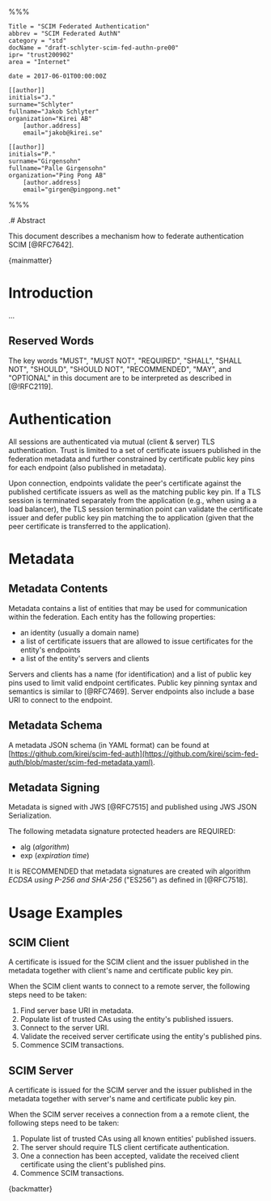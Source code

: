 %%%

    Title = "SCIM Federated Authentication"
    abbrev = "SCIM Federated AuthN"
    category = "std"
    docName = "draft-schlyter-scim-fed-authn-pre00"
    ipr= "trust200902"
    area = "Internet"
 
    date = 2017-06-01T00:00:00Z
 
    [[author]]
    initials="J."
    surname="Schlyter"
    fullname="Jakob Schlyter"
    organization="Kirei AB"
        [author.address]
        email="jakob@kirei.se"

    [[author]]
    initials="P."
    surname="Girgensohn"
    fullname="Palle Girgensohn"
    organization="Ping Pong AB"
        [author.address]
        email="girgen@pingpong.net"

%%%

.# Abstract

This document describes a mechanism how to federate authentication SCIM [@RFC7642].

{mainmatter}

# Introduction

...


##  Reserved Words

The key words "MUST", "MUST NOT", "REQUIRED", "SHALL", "SHALL NOT", "SHOULD", "SHOULD NOT", "RECOMMENDED", "MAY", and "OPTIONAL" in this document are to be interpreted as described in [@!RFC2119].


# Authentication

All sessions are authenticated via mutual (client & server) TLS authentication. Trust is limited to a set of certificate issuers published in the federation metadata and further constrained by certificate public key pins for each endpoint (also published in metadata).

Upon connection, endpoints validate the peer's certificate against the published certificate issuers as well as the matching public key pin. If a TLS session is terminated separately from the application (e.g., when using a a load balancer), the TLS session termination point can validate the certificate issuer and defer public key pin matching the to application (given that the peer certificate is transferred to the application).


# Metadata

## Metadata Contents

Metadata contains a list of entities that may be used for communication within the federation. Each entity has the following properties:

- an identity (usually a domain name)
- a list of certificate issuers that are allowed to issue certificates for the entity's endpoints
- a list of the entity's servers and clients

Servers and clients has a name (for identification) and a list of public key pins used to limit valid endpoint certificates. Public key pinning syntax and semantics is similar to [@RFC7469]. Server endpoints also include a base URI to connect to the endpoint.


## Metadata Schema

A metadata JSON schema (in YAML format) can be found at [https://github.com/kirei/scim-fed-auth](https://github.com/kirei/scim-fed-auth/blob/master/scim-fed-metadata.yaml).


## Metadata Signing

Metadata is signed with JWS [@RFC7515] and published using JWS JSON Serialization.

The following metadata signature protected headers are REQUIRED:

- alg (_algorithm_)
- exp (_expiration time_)

It is RECOMMENDED that metadata signatures are created wih algorithm _ECDSA using P-256 and SHA-256_ ("ES256") as defined in [@RFC7518].


# Usage Examples

## SCIM Client

A certificate is issued for the SCIM client and the issuer published in the metadata together with client's name and certificate public key pin.

When the SCIM client wants to connect to a remote server, the following steps need to be taken:

1. Find server base URI in metadata.
2. Populate list of trusted CAs using the entity's published issuers.
3. Connect to the server URI.
4. Validate the received server certificate using the entity's published pins.
5. Commence SCIM transactions.

## SCIM Server

A certificate is issued for the SCIM server and the issuer published in the metadata together with server's name and certificate public key pin.

When the SCIM server receives a connection from a a remote client, the following steps need to be taken:

1. Populate list of trusted CAs using all known entities' published issuers.
2. The server should require TLS client certificate authentication.
3. One a connection has been accepted, validate the received client certificate using the client's published pins.
4. Commence SCIM transactions.


<!--
# IANA Considerations

XXX

# Security Considerations

XXX
-->

{backmatter}
